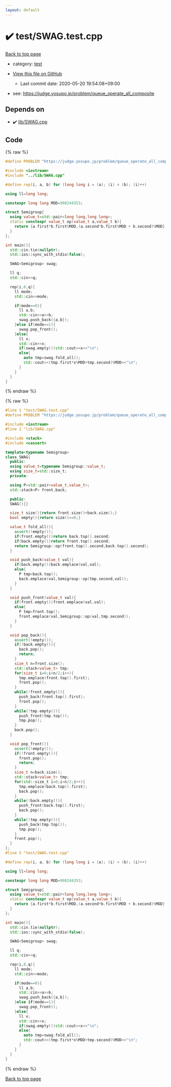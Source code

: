 ```yaml
---
layout: default
---
```


<!-- mathjax config similar to math.stackexchange -->
<script type="text/javascript" async
  src="https://cdnjs.cloudflare.com/ajax/libs/mathjax/2.7.5/MathJax.js?config=TeX-MML-AM_CHTML">
</script>
<script type="text/x-mathjax-config">
  MathJax.Hub.Config({
    TeX: { equationNumbers: { autoNumber: "AMS" }},
    tex2jax: {
      inlineMath: [ ['$','$'] ],
      processEscapes: true
    },
    "HTML-CSS": { matchFontHeight: false },
    displayAlign: "left",
    displayIndent: "2em"
  });
</script>

<script type="text/javascript" src="https://cdnjs.cloudflare.com/ajax/libs/jquery/3.4.1/jquery.min.js"></script>
<script src="https://cdn.jsdelivr.net/npm/jquery-balloon-js@1.1.2/jquery.balloon.min.js" integrity="sha256-ZEYs9VrgAeNuPvs15E39OsyOJaIkXEEt10fzxJ20+2I=" crossorigin="anonymous"></script>
<script type="text/javascript" src="../../assets/js/copy-button.js"></script>
<link rel="stylesheet" href="../../assets/css/copy-button.css" />


# :heavy_check_mark: test/SWAG.test.cpp

<a href="../../index.html">Back to top page</a>

* category: <a href="../../index.html#098f6bcd4621d373cade4e832627b4f6">test</a>
* <a href="{{ site.github.repository_url }}/blob/master/test/SWAG.test.cpp">View this file on GitHub</a>
    - Last commit date: 2020-05-20 19:54:08+09:00


* see: <a href="https://judge.yosupo.jp/problem/queue_operate_all_composite">https://judge.yosupo.jp/problem/queue_operate_all_composite</a>


## Depends on

* :heavy_check_mark: <a href="../../library/lib/SWAG.cpp.html">lib/SWAG.cpp</a>


## Code

<a id="unbundled"></a>
{% raw %}
```cpp
#define PROBLEM "https://judge.yosupo.jp/problem/queue_operate_all_composite"

#include <iostream>
#include "../lib/SWAG.cpp"

#define rep(i, a, b) for (long long i = (a); (i) < (b); (i)++)

using ll=long long;

constexpr long long MOD=998244353;

struct Semigroup{
  using value_t=std::pair<long long,long long>;
  static constexpr value_t op(value_t a,value_t b){
    return {a.first*b.first%MOD,(a.second*b.first%MOD + b.second)%MOD};
  }
};

int main(){
  std::cin.tie(nullptr);
  std::ios::sync_with_stdio(false);

  SWAG<Semigroup> swag;

  ll q;
  std::cin>>q;

  rep(i,0,q){
    ll mode;
    std::cin>>mode;

    if(mode==0){
      ll a,b;
      std::cin>>a>>b;
      swag.push_back({a,b});
    }else if(mode==1){
      swag.pop_front();
    }else{
      ll x;
      std::cin>>x;
      if(swag.empty())std::cout<<x<<"\n";
      else{
        auto tmp=swag.fold_all();
        std::cout<<(tmp.first*x%MOD+tmp.second)%MOD<<"\n";
      }
    }
  }
}
```
{% endraw %}

<a id="bundled"></a>
{% raw %}
```cpp
#line 1 "test/SWAG.test.cpp"
#define PROBLEM "https://judge.yosupo.jp/problem/queue_operate_all_composite"

#include <iostream>
#line 2 "lib/SWAG.cpp"

#include <stack>
#include <cassert>

template<typename Semigroup>
class SWAG{
  public:
  using value_t=typename Semigroup::value_t;
  using size_t=std::size_t;
  private:

  using P=std::pair<value_t,value_t>;
  std::stack<P> front,back;

  public:
  SWAG(){}

  size_t size(){return front.size()+back.size();}
  bool empty(){return size()==0;}

  value_t fold_all(){
    assert(!empty());
    if(front.empty())return back.top().second;
    if(back.empty())return front.top().second;
    return Semigroup::op(front.top().second,back.top().second);
  }

  void push_back(value_t val){
    if(back.empty())back.emplace(val,val);
    else{
      P tmp=back.top();
      back.emplace(val,Semigroup::op(tmp.second,val));
    }
  }

  void push_front(value_t val){
    if(front.empty())front.emplace(val,val);
    else{
      P tmp=front.top();
      front.emplace(val,Semigroup::op(val,tmp.second));
    }
  }

  void pop_back(){
    assert(!empty());
    if(!back.empty()){
      back.pop();
      return;
    }
    size_t n=front.size();
    std::stack<value_t> tmp;
    for(size_t i=0;i<n/2;i++){
      tmp.emplace(front.top().first);
      front.pop();
    }
    while(!front.empty()){
      push_back(front.top().first);
      front.pop();
    }
    while(!tmp.empty()){
      push_front(tmp.top());
      tmp.pop();
    }
    back.pop();
  }

  void pop_front(){
    assert(!empty());
    if(!front.empty()){
      front.pop();
      return;
    }
    size_t n=back.size();
    std::stack<value_t> tmp;
    for(std::size_t i=0;i<n/2;i++){
      tmp.emplace(back.top().first);
      back.pop();
    }
    while(!back.empty()){
      push_front(back.top().first);
      back.pop();
    }
    while(!tmp.empty()){
      push_back(tmp.top());
      tmp.pop();
    }
    front.pop();
  }
};
#line 5 "test/SWAG.test.cpp"

#define rep(i, a, b) for (long long i = (a); (i) < (b); (i)++)

using ll=long long;

constexpr long long MOD=998244353;

struct Semigroup{
  using value_t=std::pair<long long,long long>;
  static constexpr value_t op(value_t a,value_t b){
    return {a.first*b.first%MOD,(a.second*b.first%MOD + b.second)%MOD};
  }
};

int main(){
  std::cin.tie(nullptr);
  std::ios::sync_with_stdio(false);

  SWAG<Semigroup> swag;

  ll q;
  std::cin>>q;

  rep(i,0,q){
    ll mode;
    std::cin>>mode;

    if(mode==0){
      ll a,b;
      std::cin>>a>>b;
      swag.push_back({a,b});
    }else if(mode==1){
      swag.pop_front();
    }else{
      ll x;
      std::cin>>x;
      if(swag.empty())std::cout<<x<<"\n";
      else{
        auto tmp=swag.fold_all();
        std::cout<<(tmp.first*x%MOD+tmp.second)%MOD<<"\n";
      }
    }
  }
}

```
{% endraw %}

<a href="../../index.html">Back to top page</a>

